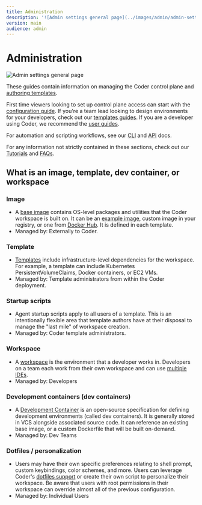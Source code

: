 ```yaml
---
title: Administration
description: '![Admin settings general page](../images/admin/admin-settings-general.png)'
version: main
audience: admin
---
```

# Administration

![Admin settings general page](%images/%images/./images/admin/admin-settings-general.png)

These guides contain information on managing the Coder control plane and
[authoring templates](./templates/index).

First time viewers looking to set up control plane access can start with the
[configuration guide](./setup/index). If you're a team lead looking to design
environments for your developers, check out our
[templates guides](./templates/index). If you are a developer using Coder, we
recommend the [user guides](../user-guides/index).

For automation and scripting workflows, see our [CLI](../reference/cli/index)
and [API](../reference/api/index) docs.

For any information not strictly contained in these sections, check out our
[Tutorials](../tutorials/index) and [FAQs](../tutorials/faqs).

## What is an image, template, dev container, or workspace

### Image

- A [base image](./templates/managing-templates/image-management) contains
  OS-level packages and utilities that the Coder workspace is built on. It can
  be an [example image](https://github.com/coder/images), custom image in your
  registry, or one from [Docker Hub](https://hub.docker.com/search). It is
  defined in each template.
- Managed by: Externally to Coder.

### Template

- [Templates](./templates/index) include infrastructure-level dependencies
  for the workspace. For example, a template can include Kubernetes
  PersistentVolumeClaims, Docker containers, or EC2 VMs.
- Managed by: Template administrators from within the Coder deployment.

### Startup scripts

- Agent startup scripts apply to all users of a template. This is an
  intentionally flexible area that template authors have at their disposal to
  manage the "last mile" of workspace creation.
- Managed by: Coder template administrators.

### Workspace

- A [workspace](../user-guides/workspace-management) is the environment that
  a developer works in. Developers on a team each work from their own workspace
  and can use [multiple IDEs](../user-guides/workspace-access/index).
- Managed by: Developers

### Development containers (dev containers)

- A
  [Development Container](./templates/managing-templates/devcontainers/index)
  is an open-source specification for defining development environments (called
  dev containers). It is generally stored in VCS alongside associated source
  code. It can reference an existing base image, or a custom Dockerfile that
  will be built on-demand.
- Managed by: Dev Teams

### Dotfiles / personalization

- Users may have their own specific preferences relating to shell prompt, custom
  keybindings, color schemes, and more. Users can leverage Coder's
  [dotfiles support](../user-guides/workspace-dotfiles) or create their own
  script to personalize their workspace. Be aware that users with root
  permissions in their workspace can override almost all of the previous
  configuration.
- Managed by: Individual Users

<children></children>
